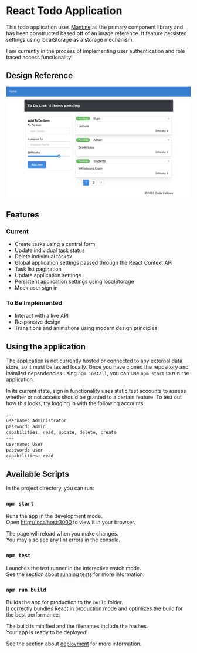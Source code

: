 # React Todo Application

This todo application uses [Mantine](https://mantine.dev/) as the primary component library and has been constructed based off of an image reference. It feature persisted settings using localStorage as a storage mechanism.

I am currently in the process of implementing user authentication and role based access functionality!

## Design Reference

![Reference](comp.png)

## Features

### Current

- Create tasks using a central form
- Update individual task status
- Delete individual tasksx
- Global application settings passed through the React Context API
- Task list pagination
- Update application settings
- Persistent application settings using localStorage
- Mock user sign in

### To Be Implemented

- Interact with a live API
- Responsive design
- Transitions and animations using modern design principles

## Using the application

The application is not currently hosted or connected to any external data store, so it must be tested locally. Once you have cloned the repository and installed dependencies using `npm install`, you can use `npm start` to run the application.

In its current state, sign in functionality uses static test accounts to assess whether or not access should be granted to a certain feature. To test out how this looks, try logging in with the following accounts.

```
---
username: Administrator
password: admin
capabilities: read, update, delete, create
---
username: User
password: user
capabilities: read
```

## Available Scripts

In the project directory, you can run:

### `npm start`

Runs the app in the development mode.\
Open [http://localhost:3000](http://localhost:3000) to view it in your browser.

The page will reload when you make changes.\
You may also see any lint errors in the console.

### `npm test`

Launches the test runner in the interactive watch mode.\
See the section about [running tests](https://facebook.github.io/create-react-app/docs/running-tests) for more information.

### `npm run build`

Builds the app for production to the `build` folder.\
It correctly bundles React in production mode and optimizes the build for the best performance.

The build is minified and the filenames include the hashes.\
Your app is ready to be deployed!

See the section about [deployment](https://facebook.github.io/create-react-app/docs/deployment) for more information.
